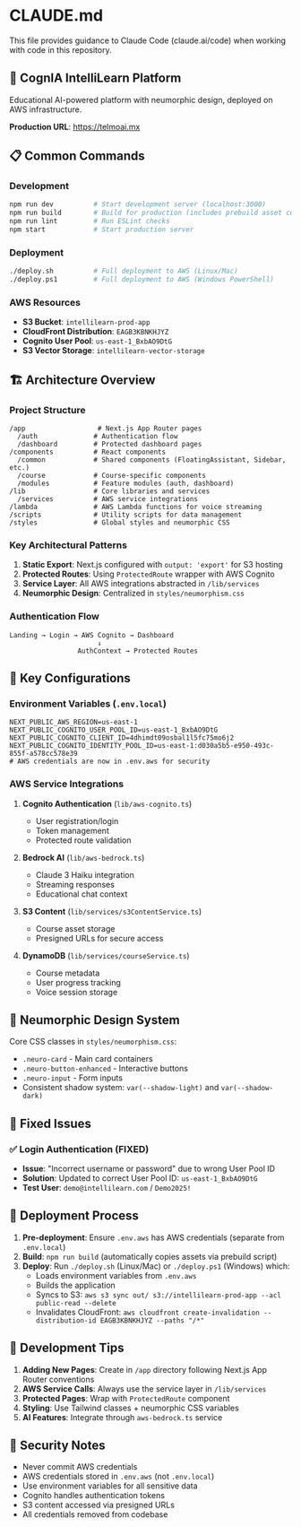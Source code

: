 # CLAUDE.md

This file provides guidance to Claude Code (claude.ai/code) when working with code in this repository.

## 🚀 CognIA IntelliLearn Platform

Educational AI-powered platform with neumorphic design, deployed on AWS infrastructure.

**Production URL**: https://telmoai.mx

## 📋 Common Commands

### Development
```bash
npm run dev          # Start development server (localhost:3000)
npm run build        # Build for production (includes prebuild asset copy)
npm run lint         # Run ESLint checks
npm start            # Start production server
```

### Deployment
```bash
./deploy.sh          # Full deployment to AWS (Linux/Mac)
./deploy.ps1         # Full deployment to AWS (Windows PowerShell)
```

### AWS Resources
- **S3 Bucket**: `intellilearn-prod-app`
- **CloudFront Distribution**: `EAGB3KBNKHJYZ`
- **Cognito User Pool**: `us-east-1_BxbAO9DtG`
- **S3 Vector Storage**: `intellilearn-vector-storage`

## 🏗️ Architecture Overview

### Project Structure
```
/app                  # Next.js App Router pages
  /auth              # Authentication flow
  /dashboard         # Protected dashboard pages
/components          # React components
  /common            # Shared components (FloatingAssistant, Sidebar, etc.)
  /course            # Course-specific components
  /modules           # Feature modules (auth, dashboard)
/lib                 # Core libraries and services
  /services          # AWS service integrations
/lambda              # AWS Lambda functions for voice streaming
/scripts             # Utility scripts for data management
/styles              # Global styles and neumorphic CSS
```

### Key Architectural Patterns

1. **Static Export**: Next.js configured with `output: 'export'` for S3 hosting
2. **Protected Routes**: Using `ProtectedRoute` wrapper with AWS Cognito
3. **Service Layer**: All AWS integrations abstracted in `/lib/services`
4. **Neumorphic Design**: Centralized in `styles/neumorphism.css`

### Authentication Flow
```
Landing → Login → AWS Cognito → Dashboard
                      ↓
                 AuthContext → Protected Routes
```

## 🔧 Key Configurations

### Environment Variables (`.env.local`)
```
NEXT_PUBLIC_AWS_REGION=us-east-1
NEXT_PUBLIC_COGNITO_USER_POOL_ID=us-east-1_BxbAO9DtG
NEXT_PUBLIC_COGNITO_CLIENT_ID=4dhimdt09osbal1l5fc75mo6j2
NEXT_PUBLIC_COGNITO_IDENTITY_POOL_ID=us-east-1:d030a5b5-e950-493c-855f-a578cc578e39
# AWS credentials are now in .env.aws for security
```

### AWS Service Integrations

1. **Cognito Authentication** (`lib/aws-cognito.ts`)
   - User registration/login
   - Token management
   - Protected route validation

2. **Bedrock AI** (`lib/aws-bedrock.ts`)
   - Claude 3 Haiku integration
   - Streaming responses
   - Educational chat context

3. **S3 Content** (`lib/services/s3ContentService.ts`)
   - Course asset storage
   - Presigned URLs for secure access

4. **DynamoDB** (`lib/services/courseService.ts`)
   - Course metadata
   - User progress tracking
   - Voice session storage

## 🎨 Neumorphic Design System

Core CSS classes in `styles/neumorphism.css`:
- `.neuro-card` - Main card containers
- `.neuro-button-enhanced` - Interactive buttons
- `.neuro-input` - Form inputs
- Consistent shadow system: `var(--shadow-light)` and `var(--shadow-dark)`

## 🐛 Fixed Issues

### ✅ Login Authentication (FIXED)
- **Issue**: "Incorrect username or password" due to wrong User Pool ID
- **Solution**: Updated to correct User Pool ID: `us-east-1_BxbAO9DtG`
- **Test User**: `demo@intellilearn.com` / `Demo2025!`

## 🚀 Deployment Process

1. **Pre-deployment**: Ensure `.env.aws` has AWS credentials (separate from `.env.local`)
2. **Build**: `npm run build` (automatically copies assets via prebuild script)
3. **Deploy**: Run `./deploy.sh` (Linux/Mac) or `./deploy.ps1` (Windows) which:
   - Loads environment variables from `.env.aws`
   - Builds the application
   - Syncs to S3: `aws s3 sync out/ s3://intellilearn-prod-app --acl public-read --delete`
   - Invalidates CloudFront: `aws cloudfront create-invalidation --distribution-id EAGB3KBNKHJYZ --paths "/*"`

## 📝 Development Tips

1. **Adding New Pages**: Create in `/app` directory following Next.js App Router conventions
2. **AWS Service Calls**: Always use the service layer in `/lib/services`
3. **Protected Pages**: Wrap with `ProtectedRoute` component
4. **Styling**: Use Tailwind classes + neumorphic CSS variables
5. **AI Features**: Integrate through `aws-bedrock.ts` service

## 🔐 Security Notes

- Never commit AWS credentials
- AWS credentials stored in `.env.aws` (not `.env.local`)
- Use environment variables for all sensitive data
- Cognito handles authentication tokens
- S3 content accessed via presigned URLs
- All credentials removed from codebase